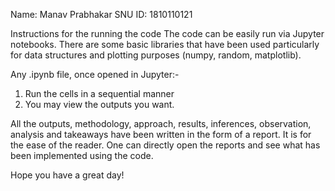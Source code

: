 Name: Manav Prabhakar
SNU ID: 1810110121


Instructions for the running the code
The code can be easily run via Jupyter notebooks. 
There are some basic libraries that have been used particularly for data structures and plotting purposes (numpy, random, matplotlib).

Any .ipynb file, once opened in Jupyter:-
1. Run the cells in a sequential manner
2. You may view the outputs you want. 

All the outputs, methodology, approach, results, inferences, observation, analysis and takeaways have been 
written in the form of a report. It is for the ease of the reader. One can directly open the reports and 
see what has been implemented using the code.

Hope you have a great day!
 